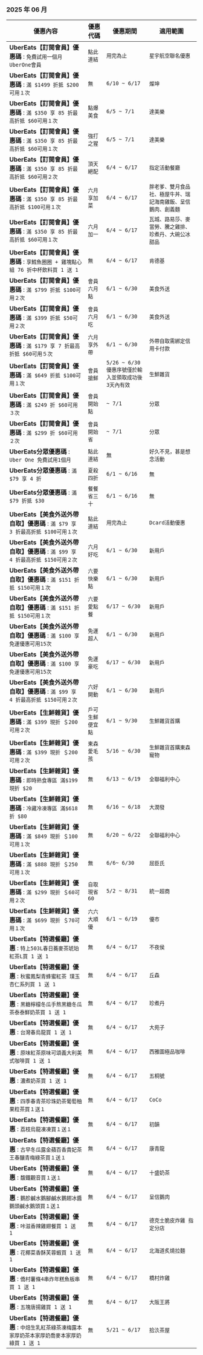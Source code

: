 
###  2025 年 06 月
| 優惠內容 | 優惠代碼 | 優惠期間 | 適用範圍 |
| --- | --- | --- | --- |
|**UberEats【訂閱會員】優惠碼** : ```免費試用一個月UberOne會員```|```點此連結```|```用完為止```|```星宇航空聯名優惠```|
|**UberEats【訂閱會員】優惠碼** : ```滿 $1499 折抵 $200可用１次```|```無```|```6/10 ~ 6/17```|```燦坤```|
|**UberEats【訂閱會員】優惠碼** : ```滿 $350 享 85 折最高折抵 $60可用１次```|```點爆美食```|```6/5 ~ 7/1```|```達美樂```|
|**UberEats【訂閱會員】優惠碼** : ```滿 $350 享 85 折最高折抵 $60可用１次```|```強打之猩```|```6/5 ~ 7/1```|```達美樂```|
|**UberEats【訂閱會員】優惠碼** : ```滿 $350 享 85 折最高折抵 $60可用２次```|```頂天絕配```|```6/4 ~ 6/17```|```指定活動餐廳```|
|**UberEats【訂閱會員】優惠碼** : ```滿 $350 享 85 折最高折抵 $100可用１次```|```六月享加菜```|```6/4 ~ 6/17```|```胖老爹、雙月食品社、極屋牛丼、瑞記海南雞飯、呈信鵝肉、創義麵```|
|**UberEats【訂閱會員】優惠碼** : ```滿 $350 享 85 折最高折抵 $60可用１次```|```六月加一```|```6/4 ~ 6/17```|```瓦城、路易莎、麥當勞、騰之雞排、珍煮丹、大碗公冰甜品```|
|**UberEats【訂閱會員】優惠碼** : ```享鱈魚圈圈 + 雞塊點心組 76 折中杯飲料買 1 送 1```|```無```|```6/4 ~ 6/17```|```肯德基```|
|**UberEats【訂閱會員】優惠碼** : ```滿 $799 折抵 $100可用２次```|```會員六月點```|```6/1 ~ 6/30```|```美食外送```|
|**UberEats【訂閱會員】優惠碼** : ```滿 $399 折抵 $50可用２次```|```會員六月吃```|```6/1 ~ 6/30```|```美食外送```|
|**UberEats【訂閱會員】優惠碼** : ```滿 $179 享 7 折最高折抵 $60可用５次```|```六月享外帶```|```6/1 ~ 6/30```|```外帶自取需綁定信用卡付款```|
|**UberEats【訂閱會員】優惠碼** : ```滿 $649 折抵 $100可用１次```|```會員搶鮮```|```5/26 ~ 6/30優惠序號僅於輸入並領取成功後3天內有效```|```生鮮雜貨```|
|**UberEats【訂閱會員】優惠碼** : ```滿 $249 折 $60可用３次```|```會員開始點```|```~ 7/1```|```分眾```|
|**UberEats【訂閱會員】優惠碼** : ```滿 $299 折 $60可用２次```|```會員開始省```|```~ 7/1```|```分眾```|
|**UberEats分眾優惠碼** : ```Uber One 免費試用1個月```|```點此連結```|```無```|```好久不見，甚是想念活動```|
|**UberEats分眾優惠碼** : ```滿 $79 享 4 折```|```夏殺四折```|```6/1 ~ 6/16```|```無```|
|**UberEats分眾優惠碼** : ```滿 $79 折抵 $30```|```餐餐省三十```|```6/1 ~ 6/16```|```無```|
|**UberEats【美食外送外帶自取】優惠碼** : ```滿 $79 享 3 折最高折抵 $100可用１次```|```點此連結```|```用完為止```|```Dcard活動優惠```|
|**UberEats【美食外送外帶自取】優惠碼** : ```滿 $99 享 4 折最高折抵 $150可用２次```|```六月好吃```|```6/1 ~ 6/30```|```新用戶```|
|**UberEats【美食外送外帶自取】優惠碼** : ```滿 $151 折抵 $150可用１次```|```六要快樂點```|```6/1 ~ 6/30```|```新用戶```|
|**UberEats【美食外送外帶自取】優惠碼** : ```滿 $151 折抵 $150可用１次```|```六要愛點餐```|```6/17 ~ 6/30```|```新用戶```|
|**UberEats【美食外送外帶自取】優惠碼** : ```滿 $100 享 免運優惠可用15次```|```免運超人```|```6/1 ~ 6/30```|```新用戶```|
|**UberEats【美食外送外帶自取】優惠碼** : ```滿 $100 享 免運優惠可用15次```|```免運豪吃```|```6/17 ~ 6/30```|```新用戶```|
|**UberEats【美食外送外帶自取】優惠碼** : ```滿 $99 享 4 折最高折抵 $150可用２次```|```六好開動```|```6/1 ~ 6/30```|```新用戶```|
|**UberEats【生鮮雜貨】優惠碼** : ```滿 $399 現折 ＄200可用２次```|```戶可生鮮便宜點```|```6/1 ~ 9/30```|```生鮮雜貨首購```|
|**UberEats【生鮮雜貨】優惠碼** : ```滿 $399 現折 ＄200可用２次```|```東森愛毛孩```|```5/16 ~ 6/30```|```生鮮雜貨首購東森寵物```|
|**UberEats【生鮮雜貨】優惠碼** : ```即時熟食專區 滿$199 現折 $20```|```無```|```6/13 ~ 6/19```|```全聯福利中心```|
|**UberEats【生鮮雜貨】優惠碼** : ```冷藏冷凍專區 滿$618 折 $80```|```無```|```6/16 ~ 6/18```|```大潤發```|
|**UberEats【生鮮雜貨】優惠碼** : ```滿 $849 現折 ＄100可用１次```|```無```|```6/20 ~ 6/22```|```全聯福利中心```|
|**UberEats【生鮮雜貨】優惠碼** : ```滿 $888 現折 ＄250可用１次```|```無```|```6/6~ 6/30```|```屈臣氏```|
|**UberEats【生鮮雜貨】優惠碼** : ```滿 $299 現折 ＄60可用２次```|```自取現省60```|```5/2 ~ 8/31```|```統一超商```|
|**UberEats【生鮮雜貨】優惠碼** : ```滿 $699 現折 ＄70可用１次```|```六六大順優```|```6/1 ~ 6/19```|```優市```|
|**UberEats【特選餐廳】優惠** : ```特上503L春日蕎麥茶琥珀紅茶L買 1 送 1```|```無```|```6/4 ~ 6/17```|```不夜侯```|
|**UberEats【特選餐廳】優惠** : ```秋蜜鳳梨青蜂蜜紅茶 璞玉杏仁系列買 1 送 1```|```無```|```6/4 ~ 6/17```|```丘森```|
|**UberEats【特選餐廳】優惠** : ```黑糖檸檬冬瓜手熬黑糖冬瓜茶泰泰鮮奶茶買 1 送 1```|```無```|```6/4 ~ 6/17```|```珍煮丹```|
|**UberEats【特選餐廳】優惠** : ```台灣春烏龍買 1 送 1```|```無```|```6/4 ~ 6/17```|```大苑子```|
|**UberEats【特選餐廳】優惠** : ```原味紅茶原味可頌義大利美式咖啡買 1 送 1```|```無```|```6/4 ~ 6/17```|```西雅圖極品咖啡```|
|**UberEats【特選餐廳】優惠** : ```濃煮奶茶買 1 送 1```|```無```|```6/4 ~ 6/17```|```五桐號```|
|**UberEats【特選餐廳】優惠** : ```四季春青茶珍珠奶茶葡萄柚果粒茶買１送１```|```無```|```6/4 ~ 6/17```|```CoCo```|
|**UberEats【特選餐廳】優惠** : ```荔枝烏龍凍凍買１送１```|```無```|```6/4 ~ 6/17```|```初韻```|
|**UberEats【特選餐廳】優惠** : ```古早冬瓜露金蘋百香貴妃茶王春釀青梅綠茶買１送１```|```無```|```6/4 ~ 6/17```|```康青龍```|
|**UberEats【特選餐廳】優惠** : ```馥鐵觀音買１送１```|```無```|```6/4 ~ 6/17```|```十盛奶茶```|
|**UberEats【特選餐廳】優惠** : ```鵝胗鹹水鵝腳鹹水鵝翅冰醬鵝頭鹹水鵝頭買１送１```|```無```|```6/4 ~ 6/17```|```呈信鵝肉```|
|**UberEats【特選餐廳】優惠** : ```咔滋香辣雞翅餐買 1 送 1```|```無```|```6/4 ~ 6/17```|```德克士脆皮炸雞 指定分店```|
|**UberEats【特選餐廳】優惠** : ```花椰菜香酥芙蓉蝦買 1 送 1```|```無```|```6/4 ~ 6/17```|```北海道炙燒拉麵```|
|**UberEats【特選餐廳】優惠** : ```僑村薯條4串炸年糕魚板串買 1 送 1```|```無```|```6/4 ~ 6/17```|```橋村炸雞```|
|**UberEats【特選餐廳】優惠** : ```五塊唐揚雞買 1 送 1```|```無```|```6/4 ~ 6/17```|```大阪王將```|
|**UberEats【特選餐廳】優惠** : ```中焙生乳紅茶綠茶凍梅露本家厚奶茶本家厚奶喬麥本家厚奶綠買 1 送 1```|```無```|```5/21 ~ 6/17```|```拾汣茶屋```|
